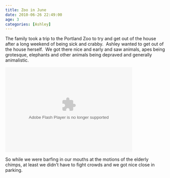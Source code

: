 ```yaml
---
title: Zoo in June
date: 2010-06-26 22:49:00
age: 3
categories: [Ashley]
---
```

<p>The family took a trip to the Portland Zoo to try and get out of the house after a long weekend of being sick and crabby.  Ashley wanted to get out of the house herself.  We got there nice and early and saw animals, apes being grotesque, elephants and other animals being depraved and generally animalistic.</p>  <p><embed type="application/x-shockwave-flash" src="http://picasaweb.google.com/s/c/bin/slideshow.swf" width="400" height="267" flashvars="host=picasaweb.google.com&amp;hl=en_US&amp;feat=flashalbum&amp;RGB=0x000000&amp;feed=http%3A%2F%2Fpicasaweb.google.com%2Fdata%2Ffeed%2Fapi%2Fuser%2Fwyseguys%2Falbumid%2F5484714775742209665%3Falt%3Drss%26kind%3Dphoto%26authkey%3DGv1sRgCJKMo5-Y-ILTSA%26hl%3Den_US" pluginspage="http://www.macromedia.com/go/getflashplayer" /></p>  <p>So while we were barfing in our mouths at the motions of the elderly chimps, at least we didn’t have to fight crowds and we got nice close in parking.</p>

